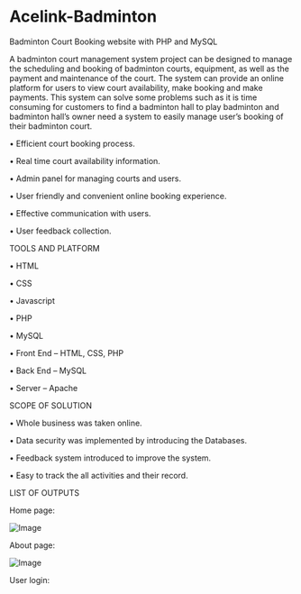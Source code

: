 # Acelink-Badminton
Badminton Court Booking website with PHP and MySQL


A badminton court management system project can be designed to manage the scheduling and booking of badminton courts, equipment, as well as the payment and maintenance of the court. The system can provide an online platform for users to view court availability, make booking and make payments. This system can solve some problems such as it is time consuming for customers to find a badminton hall to play badminton and badminton hall’s owner need a system to easily manage user’s booking of their badminton court. 


•	Efficient court booking process.

•	Real time court availability information.

•	Admin panel for managing courts and users.

•	User friendly and convenient online booking experience. 

•	Effective communication with users.

•	User feedback collection.


TOOLS AND PLATFORM

• HTML

• CSS

• Javascript

• PHP

• MySQL

•	Front End – HTML, CSS, PHP  

•	Back End – MySQL 

•	Server – Apache 



SCOPE OF SOLUTION

•	Whole business was taken online.

•	Data security was implemented by introducing the Databases.

•	Feedback system introduced to improve the system.

•	Easy to track the all activities and their record.




LIST OF OUTPUTS

Home page:

![Image](https://github.com/user-attachments/assets/655704d3-c899-4def-8af5-8533db5c6f59)

About page:

![Image](https://github.com/user-attachments/assets/655704d3-c899-4def-8af5-8533db5c6f59)

User login:


